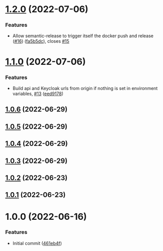 # [1.2.0](https://github.com/lajavaness/annotto-front/compare/v1.1.0...v1.2.0) (2022-07-06)


### Features

* Allow semantic-release to trigger itself the docker push and release ([#16](https://github.com/lajavaness/annotto-front/issues/16)) ([fa5b5dc](https://github.com/lajavaness/annotto-front/commit/fa5b5dc8441847b60095371723321b5e84807968)), closes [#15](https://github.com/lajavaness/annotto-front/issues/15)

# [1.1.0](https://github.com/lajavaness/annotto-front/compare/v1.0.6...v1.1.0) (2022-07-06)


### Features

* Build api and Keycloak urls from origin if nothing is set in environment variables, [#13](https://github.com/lajavaness/annotto-front/issues/13) ([eed9178](https://github.com/lajavaness/annotto-front/commit/eed9178c5b80d8fa99e75ad2e8a8474a37a697f9))

## [1.0.6](https://github.com/lajavaness/annotto-front/compare/v1.0.5...v1.0.6) (2022-06-29)

## [1.0.5](https://github.com/lajavaness/annotto-front/compare/v1.0.4...v1.0.5) (2022-06-29)

## [1.0.4](https://github.com/lajavaness/annotto-front/compare/v1.0.3...v1.0.4) (2022-06-29)

## [1.0.3](https://github.com/lajavaness/annotto-front/compare/v1.0.2...v1.0.3) (2022-06-29)

## [1.0.2](https://github.com/lajavaness/annotto-front/compare/v1.0.1...v1.0.2) (2022-06-23)

## [1.0.1](https://github.com/lajavaness/annotto-front/compare/v1.0.0...v1.0.1) (2022-06-23)

# 1.0.0 (2022-06-16)


### Features

* Initial commit ([461eb4f](https://github.com/lajavaness/annotto-front/commit/461eb4f48da1a58ba7ceb8c6fba0a23d47617bf3))
